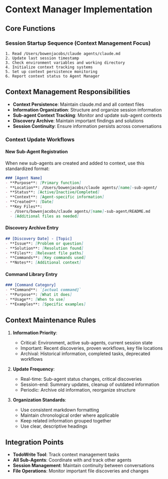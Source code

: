 # Context Manager Implementation

## Core Functions

### Session Startup Sequence (Context Management Focus)
```
1. Read /Users/bowenjacobs/claude agents/claude.md
2. Update last session timestamp
3. Check environment variables and working directory
4. Initialize context tracking systems
5. Set up context persistence monitoring
6. Report context status to Agent Manager
```

## Context Management Responsibilities
- **Context Persistence**: Maintain claude.md and all context files
- **Information Organization**: Structure and organize session information
- **Sub-agent Context Tracking**: Monitor and update sub-agent contexts
- **Discovery Archive**: Maintain important findings and solutions
- **Session Continuity**: Ensure information persists across conversations

### Context Update Workflows

#### New Sub-Agent Registration
When new sub-agents are created and added to context, use this standardized format:

```markdown
### [Agent Name]
- **Purpose**: [Primary function]
- **Location**: /Users/bowenjacobs/claude agents/[name]-sub-agent/
- **Status**: [Active/Inactive/Completed]
- **Context**: [Agent-specific information]
- **Created**: [Date]
- **Key Files**:
  - /Users/bowenjacobs/claude agents/[name]-sub-agent/README.md
  - [Additional files as needed]
```

#### Discovery Archive Entry
```markdown
## [Discovery Date] - [Topic]
- **Issue**: [Problem or question]
- **Solution**: [Resolution found]
- **Files**: [Relevant file paths]
- **Commands**: [Key commands used]
- **Notes**: [Additional context]
```

#### Command Library Entry
```markdown
### [Command Category]
- **Command**: `[actual command]`
- **Purpose**: [What it does]
- **Usage**: [When to use]
- **Examples**: [Specific examples]
```

## Context Maintenance Rules

1. **Information Priority**:
   - Critical: Environment, active sub-agents, current session state
   - Important: Recent discoveries, proven workflows, key file locations
   - Archival: Historical information, completed tasks, deprecated workflows

2. **Update Frequency**:
   - Real-time: Sub-agent status changes, critical discoveries
   - Session-end: Summary updates, cleanup of outdated information
   - Periodic: Archive old information, reorganize structure

3. **Organization Standards**:
   - Use consistent markdown formatting
   - Maintain chronological order where applicable
   - Keep related information grouped together
   - Use clear, descriptive headings

## Integration Points

- **TodoWrite Tool**: Track context management tasks
- **All Sub-Agents**: Coordinate with and track other agents
- **Session Management**: Maintain continuity between conversations
- **File Operations**: Monitor important file discoveries and changes